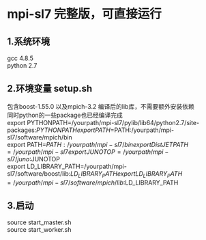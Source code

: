 # mpi-sl7 完整版，可直接运行  
##  1.系统环境  
  gcc 4.8.5    
  python 2.7    
##  2.环境变量    setup.sh
包含boost-1.55.0 以及mpich-3.2 编译后的lib库，不需要额外安装依赖    
同时python的一些package也已经编译完成    
export PYTHONPATH=/yourpath/mpi-sl7/pylib/lib64/python2.7/site-packages:$PYTHONPATH    
export PATH=$PATH:/yourpath/mpi-sl7/software/mpich/bin    
export PATH=$PATH:/yourpath/mpi-sl7/bin    
export DistJETPATH=/yourpath/mpi-sl7    
export JUNOTOP=/yourpath/mpi-sl7/juno:$JUNOTOP    
export LD_LIBRARY_PATH=/yourpath/mpi-sl7/software/boost/lib:$LD_LIBRARY_PATH    
export LD_LIBRARY_PATH=/yourpath/mpi-sl7/software/mpich/lib:$LD_LIBRARY_PATH    
## 3.启动
source start_master.sh    
source start_worker.sh    

